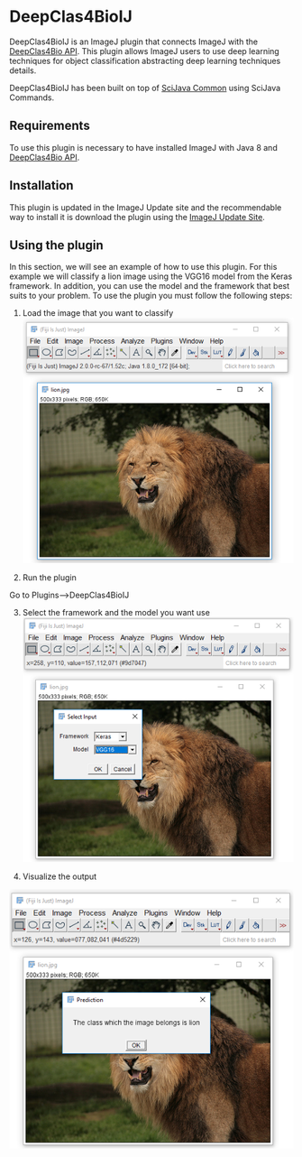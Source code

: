 ﻿# DeepClas4BioIJ

DeepClas4BioIJ is an ImageJ plugin that connects ImageJ with the [DeepClas4Bio API](https://github.com/adines/DeepClas4Bio).  This plugin allows ImageJ users to use deep learning techniques for object classification abstracting deep learning techniques details. 

DeepClas4BioIJ has been built on top of [SciJava Common](https://imagej.net/SciJava_Common) using SciJava Commands.

## Requirements
To use this plugin is necessary to have installed ImageJ with Java 8 and [DeepClas4Bio API](https://github.com/adines/DeepClas4Bio).

## Installation
This plugin is updated in the ImageJ Update site and the recommendable way to install it is download the plugin using the [ImageJ Update Site](http://sites.imagej.net/Adines/).

## Using the plugin
In this section, we will see an example of how to use this plugin. For this example we will classify a lion image using the VGG16 model from the Keras framework. In addition, you can use the model and the framework that best suits to your problem. 
To use the plugin you must follow the following steps:

 1. Load the image that you want to classify
![Loading the image](docs/images/001.png)


 2. Run the plugin
 
 Go to Plugins-->DeepClas4BioIJ


 3. Select the framework and the model you want use
 ![Select framework and model](docs/images/003.png)

 
 4. Visualize the output
 
 ![Visualize the output](docs/images/004.png)
